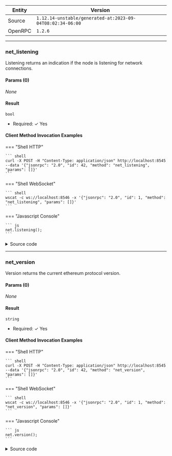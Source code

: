 






| Entity | Version |
| --- | --- |
| Source | <code>1.12.14-unstable/generated-at:2023-09-04T08:02:34-06:00</code> |
| OpenRPC | <code>1.2.6</code> |

---




### net_listening

Listening returns an indication if the node is listening for network connections.


#### Params (0)

_None_

#### Result




<code>bool</code> 

  + Required: ✓ Yes




#### Client Method Invocation Examples


=== "Shell HTTP"

	``` shell
	curl -X POST -H "Content-Type: application/json" http://localhost:8545 --data '{"jsonrpc": "2.0", "id": 42, "method": "net_listening", "params": []}'
	```





=== "Shell WebSocket"

	``` shell
	wscat -c ws://localhost:8546 -x '{"jsonrpc": "2.0", "id": 1, "method": "net_listening", "params": []}'
	```


=== "Javascript Console"

	``` js
	net.listening();
	```



<details><summary>Source code</summary>
<p>
```go
func (s *NetAPI) Listening() bool {
	return true
}// Listening returns an indication if the node is listening for network connections.

```
<a href="https://github.com/etclabscore/core-geth/blob/master/internal/ethapi/api.go#L2313" target="_">View on GitHub →</a>
</p>
</details>

---



### net_peerCount

PeerCount returns the number of connected peers


#### Params (0)

_None_

#### Result




<code>hexutil.Uint</code> 

  + Required: ✓ Yes


=== "Schema"

	``` Schema
	
	- description: `Hex representation of a uint`
	- pattern: `^0x([a-fA-F\d])+$`
	- title: `uint`
	- type: string


	```

=== "Raw"

	``` Raw
	{
        "description": "Hex representation of a uint",
        "pattern": "^0x([a-fA-F\\d])+$",
        "title": "uint",
        "type": [
            "string"
        ]
    }
	```



#### Client Method Invocation Examples


=== "Shell HTTP"

	``` shell
	curl -X POST -H "Content-Type: application/json" http://localhost:8545 --data '{"jsonrpc": "2.0", "id": 42, "method": "net_peerCount", "params": []}'
	```





=== "Shell WebSocket"

	``` shell
	wscat -c ws://localhost:8546 -x '{"jsonrpc": "2.0", "id": 1, "method": "net_peerCount", "params": []}'
	```


=== "Javascript Console"

	``` js
	net.peerCount();
	```



<details><summary>Source code</summary>
<p>
```go
func (s *NetAPI) PeerCount() hexutil.Uint {
	return hexutil.Uint(s.net.PeerCount())
}// PeerCount returns the number of connected peers

```
<a href="https://github.com/etclabscore/core-geth/blob/master/internal/ethapi/api.go#L2317" target="_">View on GitHub →</a>
</p>
</details>

---



### net_version

Version returns the current ethereum protocol version.


#### Params (0)

_None_

#### Result




<code>string</code> 

  + Required: ✓ Yes




#### Client Method Invocation Examples


=== "Shell HTTP"

	``` shell
	curl -X POST -H "Content-Type: application/json" http://localhost:8545 --data '{"jsonrpc": "2.0", "id": 42, "method": "net_version", "params": []}'
	```





=== "Shell WebSocket"

	``` shell
	wscat -c ws://localhost:8546 -x '{"jsonrpc": "2.0", "id": 1, "method": "net_version", "params": []}'
	```


=== "Javascript Console"

	``` js
	net.version();
	```



<details><summary>Source code</summary>
<p>
```go
func (s *NetAPI) Version() string {
	return fmt.Sprintf("%d", s.networkVersion)
}// Version returns the current ethereum protocol version.

```
<a href="https://github.com/etclabscore/core-geth/blob/master/internal/ethapi/api.go#L2322" target="_">View on GitHub →</a>
</p>
</details>

---

